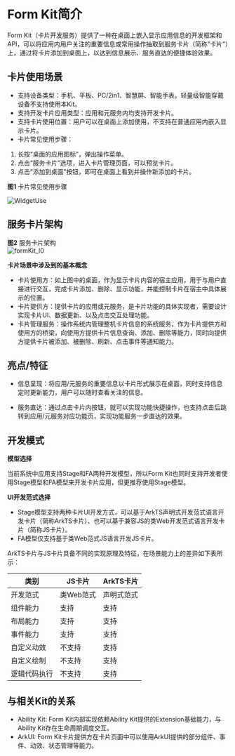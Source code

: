 # Form Kit简介
<!--Kit: Form Kit-->
<!--Subsystem: Ability-->
<!--Owner: @cx983299475-->
<!--Designer: @xueyulong-->
<!--Tester: @chenmingze-->
<!--Adviser: @Brilliantry_Rui-->
Form Kit（卡片开发服务）提供了一种在桌面<!--RP3--><!--RP3End-->上嵌入显示应用信息的开发框架和API，可以将应用内用户关注的重要信息或常用操作抽取到服务卡片（简称“卡片”）上，通过将卡片添加到桌面<!--RP3--><!--RP3End-->上，以达到信息展示、服务直达的便捷体验效果。

## 卡片使用场景
- 支持设备类型：手机、平板、PC/2in1、智慧屏、智能手表。轻量级智能穿戴设备不支持使用本Kit。
- 支持开发卡片应用类型：应用和元服务内均支持开发卡片。
- 支持卡片使用位置：用户可以在桌面<!--RP3--><!--RP3End-->上添加使用，不支持在普通应用内嵌入显示卡片。
- 卡片常见使用步骤：

1. 长按“桌面的应用图标”，弹出操作菜单。
2. 点击“<!--Del-->服务<!--DelEnd-->卡片”选项，进入卡片管理页面，可以预览卡片。
3. 点击“添加到桌面”按钮，即可在桌面上看到<!--Del-->并操作<!--DelEnd-->新添加的卡片。

**图1** 卡片常见使用步骤  
<!--RP2-->
![WidgetUse](figures/WidgetUse.png)
<!--RP2End-->

## 服务卡片架构
**图2** 服务卡片架构  
![formKit_l0](figures/formKit_l0.PNG)

**卡片场景中涉及到的基本概念**
- 卡片使用方：如上图中的桌面，作为显示卡片内容的宿主应用，用于与用户直接进行交互，完成卡片添加、删除、显示功能，并能控制卡片在宿主中具体展示的位置。
- 卡片提供方：提供卡片的应用或元服务，是卡片功能的具体实现者，需要设计实现卡片UI、数据更新、以及点击交互处理功能。
- 卡片管理服务：操作系统内管理整机卡片信息的系统服务，作为卡片提供方和使用方的桥梁，向使用方提供卡片信息查询、添加、删除等能力，同时向提供方提供卡片被添加、被删除、刷新、点击事件等通知能力。


## 亮点/特征
- 信息呈现：将应用/元服务的重要信息以卡片形式展示在桌面，同时支持信息定时更新能力，用户可以随时查看关注的信息。

- 服务直达：通过点击卡片内按钮，就可以实现功能快捷操作，也支持点击后跳转到应用/元服务对应功能页，实现功能服务一步直达的效果。


## 开发模式

**模型选择**

当前系统中应用支持Stage和FA两种开发模型，所以Form Kit也同时支持开发者使用Stage模型和FA模型来开发卡片应用，但更推荐使用Stage模型。

**UI开发范式选择**
- Stage模型支持两种卡片UI开发方式，可以基于ArkTS声明式开发范式语言开发卡片（简称ArkTS卡片）、也可以基于兼容JS的类Web开发范式语言开发卡片（简称JS卡片）。
- FA模型仅支持基于类Web范式JS语言开发JS卡片。

ArkTS卡片与JS卡片具备不同的实现原理及特征，在场景能力上的差异如下表所示：

| 类别         | JS卡片    | ArkTS卡片  |
| ------------ | --------- | ---------- |
| 开发范式     | 类Web范式 | 声明式范式 |
| 组件能力     | 支持      | 支持       |
| 布局能力     | 支持      | 支持       |
| 事件能力     | 支持      | 支持       |
| 自定义动效   | 不支持    | 支持       |
| 自定义绘制   | 不支持    | 支持       |
| 逻辑代码执行 | 不支持    | 支持       |

## 与相关Kit的关系

- Ability Kit: Form Kit内部实现依赖Ability Kit提供的Extension基础能力，与Ability Kit存在生命周期调度交互。
- ArkUI: Form Kit卡片提供方在卡片页面中可以使用ArkUI提供的部分组件、事件、动效、状态管理等能力。

<!--RP1--><!--RP1End-->
